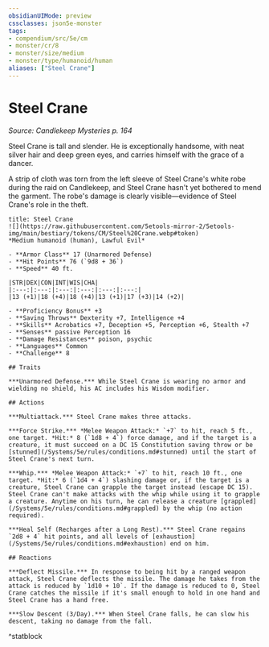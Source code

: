 ```yaml
---
obsidianUIMode: preview
cssclasses: json5e-monster
tags:
- compendium/src/5e/cm
- monster/cr/8
- monster/size/medium
- monster/type/humanoid/human
aliases: ["Steel Crane"]
---
```

# Steel Crane
*Source: Candlekeep Mysteries p. 164*  

Steel Crane is tall and slender. He is exceptionally handsome, with neat silver hair and deep green eyes, and carries himself with the grace of a dancer.

A strip of cloth was torn from the left sleeve of Steel Crane's white robe during the raid on Candlekeep, and Steel Crane hasn't yet bothered to mend the garment. The robe's damage is clearly visible—evidence of Steel Crane's role in the theft.

```ad-statblock
title: Steel Crane
![](https://raw.githubusercontent.com/5etools-mirror-2/5etools-img/main/bestiary/tokens/CM/Steel%20Crane.webp#token)
*Medium humanoid (human), Lawful Evil*

- **Armor Class** 17 (Unarmored Defense)
- **Hit Points** 76 (`9d8 + 36`)
- **Speed** 40 ft.

|STR|DEX|CON|INT|WIS|CHA|
|:---:|:---:|:---:|:---:|:---:|:---:|
|13 (+1)|18 (+4)|18 (+4)|13 (+1)|17 (+3)|14 (+2)|

- **Proficiency Bonus** +3
- **Saving Throws** Dexterity +7, Intelligence +4
- **Skills** Acrobatics +7, Deception +5, Perception +6, Stealth +7
- **Senses** passive Perception 16
- **Damage Resistances** poison, psychic
- **Languages** Common
- **Challenge** 8

## Traits

***Unarmored Defense.*** While Steel Crane is wearing no armor and wielding no shield, his AC includes his Wisdom modifier.

## Actions

***Multiattack.*** Steel Crane makes three attacks.

***Force Strike.*** *Melee Weapon Attack:* `+7` to hit, reach 5 ft., one target. *Hit:* 8 (`1d8 + 4`) force damage, and if the target is a creature, it must succeed on a DC 15 Constitution saving throw or be [stunned](/Systems/5e/rules/conditions.md#stunned) until the start of Steel Crane's next turn.

***Whip.*** *Melee Weapon Attack:* `+7` to hit, reach 10 ft., one target. *Hit:* 6 (`1d4 + 4`) slashing damage or, if the target is a creature, Steel Crane can grapple the target instead (escape DC 15). Steel Crane can't make attacks with the whip while using it to grapple a creature. Anytime on his turn, he can release a creature [grappled](/Systems/5e/rules/conditions.md#grappled) by the whip (no action required).

***Heal Self (Recharges after a Long Rest).*** Steel Crane regains `2d8 + 4` hit points, and all levels of [exhaustion](/Systems/5e/rules/conditions.md#exhaustion) end on him.

## Reactions

***Deflect Missile.*** In response to being hit by a ranged weapon attack, Steel Crane deflects the missile. The damage he takes from the attack is reduced by `1d10 + 10`. If the damage is reduced to 0, Steel Crane catches the missile if it's small enough to hold in one hand and Steel Crane has a hand free.

***Slow Descent (3/Day).*** When Steel Crane falls, he can slow his descent, taking no damage from the fall.
```
^statblock